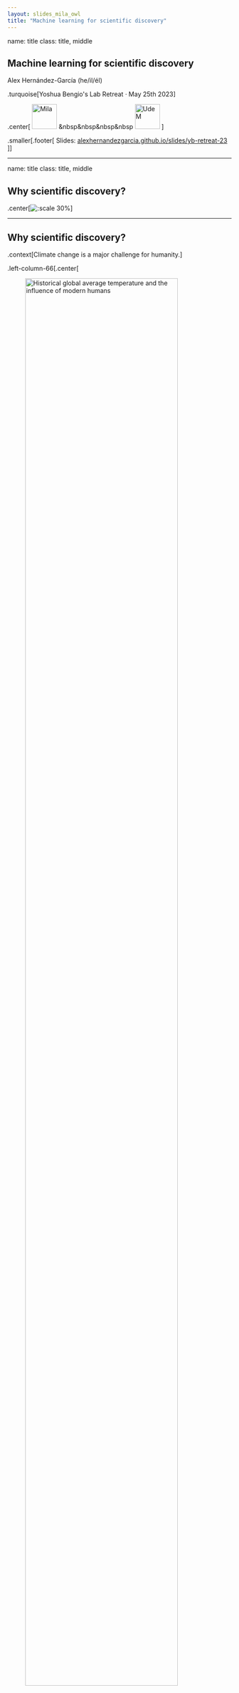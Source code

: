 ```yaml
---
layout: slides_mila_owl
title: "Machine learning for scientific discovery"
---
```


name: title
class: title, middle

## Machine learning for scientific discovery

Alex Hernández-García (he/il/él)

.turquoise[Yoshua Bengio's Lab Retreat · May 25th 2023]

.center[
<a href="https://mila.quebec/"><img src="../assets/images/slides/logos/mila-beige.png" alt="Mila" style="height: 4em"></a>
&nbsp&nbsp&nbsp&nbsp
<a href="https://www.umontreal.ca/"><img src="../assets/images/slides/logos/udem-white.png" alt="UdeM" style="height: 4em"></a>
]

.smaller[.footer[
Slides: [alexhernandezgarcia.github.io/slides/yb-retreat-23](https://alexhernandezgarcia.github.io/slides/yb-retreat-23)
]]

---

name: title
class: title, middle

## Why scientific discovery?

.center[![:scale 30%](../assets/images/slides/climatechange/demo.jpg)]

---

## Why scientific discovery?

.context[Climate change is a major challenge for humanity.]

.left-column-66[.center[
<figure>
	<img src="../assets/images/slides/climatechange/anthropogenic_temperature_rise.png" alt="Historical global average temperature and the influence of modern humans" style="width: 90%">
  <figcaption>.smaller[Modelled and observed global average temperatures in the last 2 millenia (source graphic: <a href="https://www.theguardian.com/science/2021/aug/09/humans-have-caused-unprecedented-and-irreversible-change-to-climate-scientists-warn">The Guardian</a>.)]</figcaption>
</figure>
]]

.right-column-33[
Consequences:
* Melting glaciers and polar ice
* Sea level rise
* Heatwaves
* Floods
* Droughts
* Wildfires
* ...
]

???

* Flash floods kill **5,000** people per year.
* Sea levels are expected to rise by **2 metres** by the end of the century
* Rising sea levels could disrupt the lives of **1 billion people** by the end of 2050.
* As much as **40% of the Amazon** forest is at risk of becoming a savanna.
* In 2015, forest fires claimed roughly **980 000 $km^2$** of the world’s forest.
* Forest fires emmitted **~1.8 Gt of CO2** in 2019.


---

## Why scientific discovery?

.context[Climate change is a major challenge for humanity.]

.center[
<figure>
	<img src="../assets/images/slides/climatechange/ipcc_scenarios.png" alt="IPCC 2022 - Scenarios" style="width: 60%">
  <figcaption>Median global warming across modelled scenarios. Adapted from IPCC Sixth Assessment Report, 2022</figcaption>
</figure>
]

--

.conclusion["The evidence is clear: the time for action is now." .smaller[IPCC Sixth Assessment Report, 2022]]

???

* Category C1: scenarios that limit warming to 1.5°C in 2100 with a likelihood of greater than 50%, and reach or exceed warming of 1.5°C during the 21st century with a likelihood of 67% or less. 
* Category C2: same as C1 but exceed warming of 1.5°C during the 21st century with a likelihood of _greater_ than 67%.
* Category C3: scenarios that limit peak warming to 2°C throughout the 21st century with a likelihood of greater than 67%
* Category C8: scenarios that exceed warming of 4°C during the 21st century with a likelihood of 50% or greater.

---

## Why scientific discovery?

.context["The time for action is now"]

> "Limiting global warming will require major transitions in the energy sector. This will involve a substantial reduction in fossil fuel use, widespread electrification, .highlight1[improved energy efficiency, and use of alternative fuels (such as hydrogen)]." .cite[IPCC Sixth Assessment Report, 2022]

> "Net-zero CO2 emissions from the industrial sector are challenging but possible. Reducing industry emissions will entail coordinated action throughout value chains to promote all mitigation options, including demand management, .highlight1[energy and materials efficiency, circular material flows], as well as abatement technologies and transformational changes in production processes." .cite[IPCC Sixth Assessment Report, 2022]

--

<br>

.conclusion[Mitigation of the climate crisis requires transformational changes in the energy and materials efficiency.]

---

## Why scientific discovery?
### The potential of better materials

.context[The climate crisis demands more efficient materials.]

* Improving material efficiency can reduce 0.93 ($\pm$ 0.23) GtCO₂-eq per year.
* Fuel switching can reduce 2.1 ($\pm$ 0.52) GtCO₂-eq per year, only in the industry sector. 
* Carbon capture and storage can reduce 0.54 ($\pm$ 0.27) GtCO₂-eq per year in the energy sector.

.right[.cite[IPCC Sixth Assessment Report (2022)]]

.smaller[.footnote[† Global anthropogenic emissions in 2019 were estimated in 59 ($\pm$ 6.6) GtCO₂-eq. The budget from 2020 to limit warming to 1.5°C is estimated in 510 ($\pm$ 180) GtCO₂-eq.]]

---

count: false

## Why scientific discovery?
### The potential of better materials

.context[The climate crisis demands more efficient materials.]

* Improving material efficiency can reduce 0.93 ($\pm$ 0.23) GtCO₂-eq per year.
* Fuel switching can reduce 2.1 ($\pm$ 0.52) GtCO₂-eq per year, only in the industry sector. 
* Carbon capture and storage can reduce 0.54 ($\pm$ 0.27) GtCO₂-eq per year in the energy sector.

.right[.cite[IPCC Sixth Assessment Report (2022)]]

What are better, new materials needed for?

* Electrocatalysts for fuel cells, hydrogen storage, industrial chemical reactions, carbon capture, etc.
* Solid electrolytes for batteries.
* Thin film materials for photovoltaics.
* ...

.smaller[.footnote[† Global anthropogenic emissions in 2019 were estimated in 59 ($\pm$ 6.6) GtCO₂-eq. The budget from 2020 to limit warming to 1.5°C is estimated in 510 ($\pm$ 180) GtCO₂-eq.]]

---

## Why scientific discovery?
### Scientific discoveries in history

.context[Material discovery is a key ingredient for climate change mitigation.]

--

Many notable scientific discoveries have occurred due to .highlight1[serendipity] or .highlight1[by accident]:

--

* **Dynamite** (Alfred Nobel, 1867)
* **X-rays** (Wilhelm C. Röntgen, 1895)
* **Radioactivity** (Henri Becquerel and Marie Skłodowska–Curie, 1896)
* **Penicillin** (Alexander Fleming, 1929)
* **Cyanoacrylate (superglue)** (Harry Coover, 1942)
* **Lysergic acid diethylamide (LSD)** (Albert Hofmann, 1943)

--

<br>
.conclusion[Clearly, we should not rely on serendipity to fight climate change.]

???

Joke experience with some of them, like penicillin and superglue.

---

count: false

## Why scientific discovery?
### Scientific discoveries in history

.context[Material discovery is a key ingredient for climate change mitigation.]

.center[
<figure>
	<img src="../assets/images/slides/materials/paradigms_scientific_discovery_0.png" alt="Four paradigms of concrete science: empirical, theoretical, computational, and data-driven." style="width: 65%">
  <figcaption>Four paradigms in scientific discovery. Source: <a href="https://www.nature.com/articles/s41524-022-00810-x">Li et al., 2022</a>. (<a href="https://creativecommons.org/licenses/by/4.0/">CC BY 4.0</a>)</figcaption>
</figure>
]

.references[
* Li et al. [Machine learning in concrete science: applications, challenges, and best practices](https://www.nature.com/articles/s41524-022-00810-x). Nature  npj Computational Materials, 2022
]

???

Example of concrete: most prevalent human-made material on Earth, and the most consumed commodity after water. The annual consumption of concrete in the world has reached 35 billion tons, which is twice as much as that of all other building materials combined.

---

count: false

## Why scientific discovery?
### Scientific discoveries in history

.context[Material discovery is a key ingredient for climate change mitigation.]

.center[
<figure>
	<img src="../assets/images/slides/materials/paradigms_scientific_discovery_1.png" alt="Four paradigms of concrete science: empirical, theoretical, computational, and data-driven." style="width: 65%">
  <figcaption>Four paradigms in scientific discovery. Source: <a href="https://www.nature.com/articles/s41524-022-00810-x">Li et al., 2022</a>. (<a href="https://creativecommons.org/licenses/by/4.0/">CC BY 4.0</a>)</figcaption>
</figure>
]

.references[
* Li et al. [Machine learning in concrete science: applications, challenges, and best practices](https://www.nature.com/articles/s41524-022-00810-x). Nature  npj Computational Materials, 2022
]

???

Concrete: The properties and performance of concrete can be tailored to meet design requirements by varying the type and quantity of the mixture constituents (e.g., cement, water, aggregate, and admixtures). Traditional approaches for designing concrete mixtures often rely on trial-and-error, iterative proportioning, processing, and characterization until the target properties are achieved.

---

count: false

## Why scientific discovery?
### Scientific discoveries in history

.context[Material discovery is a key ingredient for climate change mitigation.]

.center[
<figure>
	<img src="../assets/images/slides/materials/paradigms_scientific_discovery_2.png" alt="Four paradigms of concrete science: empirical, theoretical, computational, and data-driven." style="width: 65%">
  <figcaption>Four paradigms in scientific discovery. Source: <a href="https://www.nature.com/articles/s41524-022-00810-x">Li et al., 2022</a>. (<a href="https://creativecommons.org/licenses/by/4.0/">CC BY 4.0</a>)</figcaption>
</figure>
]

.references[
* Li et al. [Machine learning in concrete science: applications, challenges, and best practices](https://www.nature.com/articles/s41524-022-00810-x). Nature  npj Computational Materials, 2022
]

???

Concrete: it is possible to optimize the compressive strength of concrete mixtures by adjusting the water/cement ratio, total aggregate/cement ratio, and coarse aggregate/total aggregate ratio6. Yet the practical application of this iterative refinement approach is limited by the exponential increase in the number of specimens and experiments when complex concrete mixtures are studied and several compositional parameters are simultaneously considered as combinatorial variables. As a result, materials development in concrete science involves time-consuming validation/development cycles from laboratory trials to field applications. Efforts to accelerate knowledge acquisition and materials design in concrete science are thus of paramount importance.

Beginning in the 1980s, the development of microstructural models of cement hydration has enabled a fundamental understanding of microstructure–property relationships in concrete7, which has marked the second paradigm. By applying basic laws of kinetics, thermodynamics, and mechanics, and providing analytical solutions to cement hydration. Successful demonstrations include the three-dimensional cement hydration and microstructure development model (CEMHYD3D)8,9; the hydration, morphology, and structural development model (HYMOSTRUC)10; the integrated particle kinetics model11; and the microstructural modeling platform (μic)

---

count: false

## Why scientific discovery?
### Scientific discoveries in history

.context[Material discovery is a key ingredient for climate change mitigation.]

.center[
<figure>
	<img src="../assets/images/slides/materials/paradigms_scientific_discovery_3.png" alt="Four paradigms of concrete science: empirical, theoretical, computational, and data-driven." style="width: 65%">
  <figcaption>Four paradigms in scientific discovery. Source: <a href="https://www.nature.com/articles/s41524-022-00810-x">Li et al., 2022</a>. (<a href="https://creativecommons.org/licenses/by/4.0/">CC BY 4.0</a>)</figcaption>
</figure>
]

.references[
* Li et al. [Machine learning in concrete science: applications, challenges, and best practices](https://www.nature.com/articles/s41524-022-00810-x). Nature  npj Computational Materials, 2022
]

???

Concrete: However, the complex nature of cement hydration makes it challenging to develop accurate and generalizable models, and these modeling approaches, to varying degrees, rely on thermochemical, physical, and structural data that must be obtained either from accurate experimental observations or from calculations at the atomistic and molecular scales.

In this context, the use of density-functional theory (DFT) and classical molecular dynamics (MD) simulations has been explored in concrete science since the 2000s owing to the ever-growing computing power16. This has given rise to the third paradigm (computational science; Fig. 1), where the first-principle models have been integrated and employed to further describe cementitious materials properties and improve understanding of cement hydration. Related simulation efforts have focused primarily on cementitious phases such as the calcium silicate hydrate (C-S-H) gel, the essential reaction product of cement hydration.

---

count: false

## Why scientific discovery?
### Scientific discoveries in history

.context[Material discovery is a key ingredient for climate change mitigation.]

.center[
<figure>
	<img src="../assets/images/slides/materials/paradigms_scientific_discovery_4.png" alt="Four paradigms of concrete science: empirical, theoretical, computational, and data-driven." style="width: 65%">
  <figcaption>Four paradigms in scientific discovery. Source: <a href="https://www.nature.com/articles/s41524-022-00810-x">Li et al., 2022</a>. (<a href="https://creativecommons.org/licenses/by/4.0/">CC BY 4.0</a>)</figcaption>
</figure>
]

.references[
* Li et al. [Machine learning in concrete science: applications, challenges, and best practices](https://www.nature.com/articles/s41524-022-00810-x). Nature  npj Computational Materials, 2022
]

???

Concrete: However, these computational techniques require considerable computational resources and thus come with significant challenges, such as their limited time scales and the relatively small number of atoms in a simulated system. In addition, it may be difficult to validate these simulations with experiments, given the small time and length scales and high-fidelity measurements required.

By leveraging existing datasets with data-driven models, ML can automatically learn implicit patterns and extract valuable information while accounting for the inherent complexity of concrete mixtures and their properties.

---

## Traditional scientific discovery loop

.right-column-66[<br>.center[![:scale 90%](../assets/images/slides/materials/activelearning_noml.png)]]

.left-column-33[
The .highlight1[traditional pipeline] for scientific discovery (paradigms 1-3):
* relies on .highlight1[highly specialised human expertise],
* it is .highlight1[time-consuming] and
* .highlight1[financially and computationally expensive].
]

---

count: false

## Machine learning in the loop

.right-column-66[<br>.center[![:scale 90%](../assets/images/slides/materials/activelearning_ml.png)]]

.left-column-33[
A .highlight1[machine learning model] can be:
* trained with data from _real-world_ experiments and
* used to quickly and cheaply evaluate queries
]

---

count: false

## Machine learning in the loop

.right-column-66[<br>.center[![:scale 90%](../assets/images/slides/materials/activelearning_ml.png)]]

.left-column-33[
A .highlight1[machine learning model] can be:
* trained with data from _real-world_ experiments and
* used to quickly and cheaply evaluate queries

.conclusion[A machine learning model replacing real-world experiments can _only_ provide _linear_ gains.]

.conclusion[Not enough if the search space is very large ($10^{180}$ stable materials)]
]

---

count: false

## _Generative_ machine learning in the loop

.context[Can we do better than _linear_?<br>An agent in the loop]

.right-column-66[<br>.center[![:scale 90%](../assets/images/slides/materials/activelearning_agent.png)]]

.left-column-33[
A .highlight1[machine learning **agent**] in the loop can:
* .highlight1[learn structure] from the available data,
* .highlight1[generalise] to unexplored regions of the search space and
* .highlight1[build better queries]
]

---

count: false

## _Generative_ machine learning in the loop

.context[Can we do better than _linear_?<br>An agent in the loop]

.right-column-66[<br>.center[![:scale 90%](../assets/images/slides/materials/activelearning_agent.png)]]

.left-column-33[
A .highlight1[machine learning **agent**] in the loop can:
* .highlight1[learn structure] from the available data,
* .highlight1[generalise] to unexplored regions of the search space and
* .highlight1[build better queries]

.conclusion[A successful AL pipeline with an ML agent in the loop can provide _exponential_ gains.]
]

---

## Machine learning for scientific discovery
### Challenges and limitations of existing methods

.highlight1[Challenge]: very large search spaces.

--

&rarr; Need for .highlight2[efficient search and generalisation] of underlying structure.

--

.highlight1[Challenge]: underspecification of objective functions or metrics.

--

&rarr; Need for .highlight2[diverse] candidates.

--

.highlight1[Limitation]: Reinforcement learning and MCMC methods are good at optimisation but bad at mode mixing.

--

&rarr; Need for .highlight2[multi-modal optimisation].

---

count: false

## _Generative_ machine learning in the loop

.context[Can we do better than _linear_?<br>An agent in the loop]

.right-column-66[<br>.center[![:scale 90%](../assets/images/slides/materials/activelearning_agent.png)]]

.left-column-33[
A .highlight1[machine learning **agent**] in the loop can:
* .highlight1[learn structure] from the available data,
* .highlight1[generalise] to unexplored regions of the search space and
* .highlight1[build better queries]

.conclusion[A successful AL pipeline with an ML agent in the loop can provide _exponential_ gains.]
]

---

count: false

## _Generative_ machine learning in the loop

.context[GFlowNet as the agent.]

.right-column-66[<br>.center[![:scale 90%](../assets/images/slides/materials/activelearning_hl-gfn.png)]]

.left-column-33[
A .highlight1[machine learning **agent**] in the loop can:
* .highlight1[learn structure] from the available data,
* .highlight1[generalise] to unexplored regions of the search space and
* .highlight1[build better queries]

.conclusion[A successful AL pipeline with an ML agent in the loop can provide _exponential_ gains.]
]

.references[
Jain et al.. [GFlowNets for AI-Driven Scientific Discovery](https://arxiv.org/abs/2302.00615). Digital Discovery, Royal Society of Chemistry, 2023.
]

---

## Active learning for scientific discovery
### Areas of application

* Electrocatalyst design
* Solid electrolytes as super ionic conductors
* CO₂ electrolysis
* DNA aptamer design
* Antimicrobial peptides
* Discovery of small molecules

---

name: title
class: title, middle

## Multi-fidelity Active Learning with GFlowNets

.center[![:scale 30%](../assets/images/slides/mfal/multiple_oracles.png)]

---

## Multi-fidelity active learning

.context[In many areas of scientific applications we have access to multiple approximations of the objective function]

<br>
.center[![:scale 70%](../assets/images/slides/mfal/mfal_bgwhite.png)]

---

## Multi-fidelity GFlowNets (MF-GFN) for active learning

- An augmented GFlowNet that samples both the object $x \in \mathcal{X}$ and the fidelity $m \in \{1, 2, \ldots, M\}$.
- MF-GFN can be trained with a multi-fidelity acquistion function as a reward.
- After training, we can sample $N$ $(x, m)$ candidates and select the top $K$.
- We annotate each $x$ with the selected oracle $m$.
- Repeat.

---

##  Results

.center[
![:scale 45%](../assets/images/slides/mfal/dna.png)
![:scale 45%](../assets/images/slides/mfal/amp.png)
]

---

##  Results

.center[
![:scale 45%](../assets/images/slides/mfal/molecules_ip.png)
![:scale 45%](../assets/images/slides/mfal/molecules_ea.png)
]

.conclusion[Multi-fidelity GFlowNets discover diverse, high-score candidates with much lower costs than existing alternatives]

---

name: title
class: title, middle

## A new synthetic GFlowNet task

.center[
![:scale 5%](../assets/images/slides/tetris/piece_J.png) ![:scale 5%](../assets/images/slides/tetris/piece_L.png) ![:scale 5%](../assets/images/slides/tetris/piece_O.png)
]


---

## A Tetris-based task

.context[Scientific discovery involves exploring in large, multi-modal search spaces.]

<br>
Task: find arrangements of Tetris pieces on the board that minimise the empty space.

.left-column[
.center[![:scale 20%](../assets/images/slides/tetris/board_empty.png)]
]

.right-column[
![:scale 15%](../assets/images/slides/tetris/piece_J.png) ![:scale 15%](../assets/images/slides/tetris/piece_L.png) ![:scale 15%](../assets/images/slides/tetris/piece_O.png)
]

--

.conclusion[This task resembles designing DNA sequences or molecules or materials via fragments, to optimise certain properties.]

---

## A Tetris-based task

.context[Scientific discovery involves exploring in large, multi-modal search spaces.]

<br>
Task: find arrangements of Tetris pieces on the board that minimise the empty space.

.center[
<div style="display: flex">
  <div style="flex: 25%;">
  <figure>
      <img src="../assets/images/slides/tetris/board_empty.png" alt="Score 0/12" style="width: 30%">
    <figcaption>Score: 0/12</figcaption>
  </figure>
  </div>
  <div style="flex: 25%;">
  <figure>
      <img src="../assets/images/slides/tetris/board_score_4.png" alt="Score 4/12" style="width: 30%">
    <figcaption>Score: 4/12</figcaption>
  </figure>
  </div>
  <div style="flex: 25%;">
  <figure>
      <img src="../assets/images/slides/tetris/board_score_8.png" alt="Score 8/12" style="width: 30%">
    <figcaption>Score: 8/12</figcaption>
  </figure>
  </div>
  <div style="flex: 25%;">
  <figure>
      <img src="../assets/images/slides/tetris/board_score_12.png" alt="Score 12/12" style="width: 30%">
    <figcaption>Score: 12/12</figcaption>
  </figure>
  </div>
</div>
]

---

## A Tetris-based task

.context[Scientific discovery involves exploring in large, multi-modal search spaces.]

<br>
Task: find arrangements of Tetris pieces on the board that minimise the empty space.

.center[
<div style="display: flex">
  <div style="flex: 20%;">
  <figure>
      <img src="../assets/images/slides/tetris/mode1.png" alt="Score 0/12" style="width: 30%">
    <figcaption>Score: 12/12</figcaption>
  </figure>
  </div>
  <div style="flex: 20%;">
  <figure>
      <img src="../assets/images/slides/tetris/mode2.png" alt="Score 4/12" style="width: 30%">
    <figcaption>Score: 12/12</figcaption>
  </figure>
  </div>
  <div style="flex: 20%;">
  <figure>
      <img src="../assets/images/slides/tetris/mode3.png" alt="Score 8/12" style="width: 30%">
    <figcaption>Score: 12/12</figcaption>
  </figure>
  </div>
  <div style="flex: 20%;">
  <figure>
      <img src="../assets/images/slides/tetris/mode4.png" alt="Score 12/12" style="width: 30%">
    <figcaption>Score: 12/12</figcaption>
  </figure>
  </div>
  <div style="flex: 20%;">
  <figure>
      <img src="../assets/images/slides/tetris/mode5.png" alt="Score 12/12" style="width: 30%">
    <figcaption>Score: 12/12</figcaption>
  </figure>
  </div>
</div>
]

.conclusion[The _reward function_ of this task has multiple modes. With a larger board and more pieces, the number of combinations and modes grow exponentially and the task of efficiently finding them is non-trivial for machine learning models.]

---

## A Tetris-based task
### Trajectories


.center[
<div style="display: flex">
  <div style="flex: 7%;">
  <figure>
      <img src="../assets/images/slides/tetris/s0.png" alt="s0" style="width: 100%">
    <figcaption>$s_0$</figcaption>
  </figure>
  </div>
  <div style="flex: 0.5%; padding: 40pt 0">
  $\rightarrow$
  </div>
  <div style="flex: 7%;">
  <figure>
      <img src="../assets/images/slides/tetris/s1.png" alt="s1" style="width: 100%">
    <figcaption>$s_1$</figcaption>
  </figure>
  </div>
  <div style="flex: 0.5%; padding: 40pt 0">
  $\rightarrow$
  </div>
  <div style="flex: 7%;">
  <figure>
      <img src="../assets/images/slides/tetris/s2.png" alt="s2" style="width: 100%">
    <figcaption>$s_2$</figcaption>
  </figure>
  </div>
</div>
]
---

## A Tetris-based task
### State and action space

<br>

.left-column[.center[
  <figure>
    <img src="../assets/images/slides/tetris/state_space.png" alt="State space" style="width: 80%">
    <figcaption>State space $\cal S$</figcaption>
  </figure>
]]

.right-column[.center[
  <figure>
    <img src="../assets/images/slides/tetris/action_space.png" alt="Action space" style="width: 60%">
    <figcaption>Action space $\cal A$</figcaption>
  </figure>
]]

---

## Results
### Tetris GFlowNets

<br>

.center[
<div style="display: flex">
  <div style="flex: 20%;">
  <figure>
      <img src="../assets/images/slides/tetris/mode1.png" alt="Score 0/12" style="width: 30%">
    <figcaption>$\pi(x) = 8.12~\%$</figcaption>
  </figure>
  </div>
  <div style="flex: 20%;">
  <figure>
      <img src="../assets/images/slides/tetris/mode2.png" alt="Score 4/12" style="width: 30%">
    <figcaption>$\pi(x) = 8.96~\%$</figcaption>
  </figure>
  </div>
  <div style="flex: 20%;">
  <figure>
      <img src="../assets/images/slides/tetris/mode3.png" alt="Score 8/12" style="width: 30%">
    <figcaption>$\pi(x) = 8.61~\%$</figcaption>
  </figure>
  </div>
  <div style="flex: 20%;">
  <figure>
      <img src="../assets/images/slides/tetris/mode4.png" alt="Score 12/12" style="width: 30%">
    <figcaption>$\pi(x) = 9.16~\%$</figcaption>
  </figure>
  </div>
  <div style="flex: 20%;">
  <figure>
      <img src="../assets/images/slides/tetris/mode5.png" alt="Score 12/12" style="width: 30%">
    <figcaption>$\pi(x) = 8.39~\%$</figcaption>
  </figure>
  </div>
</div>
]

After training, GFlowNet samples a mode with probability 43.24 %.

.footnote[The energy function $\varepsilon(x)$ is the fraction of the board occupied by pieces and the reward function is $R(X) = \varepsilon(x)^4$ to disproportionally favour the discovery of modes.]

---

name: title
class: title, middle

## Thanks! Questions? 

![:scale 30%](../assets/images/slides/materials/activelearning_agent.png)

Alex Hernández-García (he/il/él)

.center[
<a href="https://mila.quebec/"><img src="../assets/images/slides/logos/mila-beige.png" alt="Mila" style="height: 3em"></a>
&nbsp&nbsp&nbsp&nbsp
<a href="https://www.umontreal.ca/"><img src="../assets/images/slides/logos/udem-white.png" alt="UdeM" style="height: 3em"></a>
]

.footer[[alexhernandezgarcia.github.io](https://alexhernandezgarcia.github.io/) | [alex.hernandez-garcia@mila.quebec](mailto:alex.hernandez-garcia@mila.quebec)]<br>
.footer[[@alexhg@scholar.social](https://scholar.social/@alexhg) [![:scale 1em](../assets/images/slides/misc/mastodon.png)](https://scholar.social/@alexhg) | [@alexhdezgcia](https://twitter.com/alexhdezgcia) [![:scale 1em](../assets/images/slides/misc/twitter.png)](https://twitter.com/alexhdezgcia)]

.smaller[.footer[
Slides: [alexhernandezgarcia.github.io/slides/yb-retreat-23](https://alexhernandezgarcia.github.io/slides/yb-retreat-23)
]]


